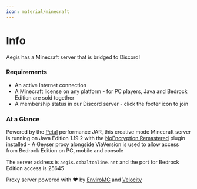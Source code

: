 ```yaml
---
icon: material/minecraft
---
```

# Info

Aegis has a Minecraft server that is bridged to Discord!  

### Requirements

* An active Internet connection
* A Minecraft license on any platform - for PC players, Java and Bedrock Edition are sold together
* A membership status in our Discord server - click the footer icon to join

### At a Glance

Powered by the [Petal](https://github.com/Bloom-host/Petal) performance JAR, this creative mode Minecraft server is running on Java Edition 1.19.2 with the [NoEncryption Remastered](https://www.spigotmc.org/resources/noencryption-remastered.104400/) plugin installed - A Geyser proxy alongside ViaVersion is used to allow access from Bedrock Edition on PC, mobile and console

The server address is `aegis.cobaltonline.net` and the port for Bedrock Edition access is 25645

Proxy server powered with :heart: by [EnviroMC](https://enviromc.host) and [Velocity](https://velocitypowered.com)
